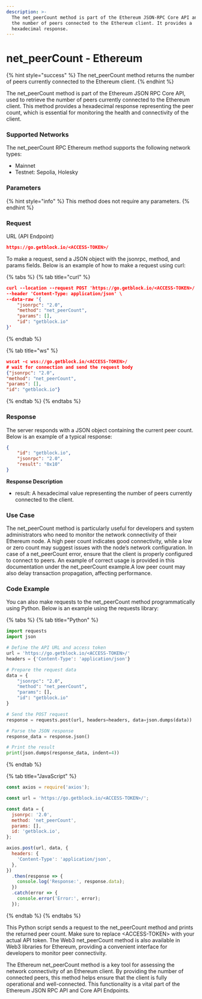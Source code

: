 ```yaml
---
description: >-
  The net_peerCount method is part of the Ethereum JSON-RPC Core API and returns
  the number of peers connected to the Ethereum client. It provides a
  hexadecimal response.
---
```


# net\_peerCount - Ethereum

{% hint style="success" %}
The net\_peerCount method returns the number of peers currently connected to the Ethereum client.
{% endhint %}

The net\_peerCount method is part of the Ethereum JSON RPC Core API, used to retrieve the number of peers currently connected to the Ethereum client. This method provides a hexadecimal response representing the peer count, which is essential for monitoring the health and connectivity of the client.

### Supported Networks

The net\_peerCount RPC Ethereum method supports the following network types:

* Mainnet
* Testnet: Sepolia, Holesky

### Parameters

{% hint style="info" %}
This method does not require any parameters.
{% endhint %}

### Request

URL (API Endpoint)

```json
https://go.getblock.io/<ACCESS-TOKEN>/
```

To make a request, send a JSON object with the jsonrpc, method, and params fields. Below is an example of how to make a request using curl:

{% tabs %}
{% tab title="curl" %}
```json
curl --location --request POST 'https://go.getblock.io/<ACCESS-TOKEN>/' \
--header 'Content-Type: application/json' \
--data-raw '{
    "jsonrpc": "2.0",
    "method": "net_peerCount",
    "params": [],
    "id": "getblock.io"
}'
```
{% endtab %}

{% tab title="ws" %}
```json
wscat -c wss://go.getblock.io/<ACCESS-TOKEN>/
# wait for connection and send the request body 
{"jsonrpc": "2.0",
"method": "net_peerCount",
"params": [],
"id": "getblock.io"}
```
{% endtab %}
{% endtabs %}

### Response

The server responds with a JSON object containing the current peer count. Below is an example of a typical response:

```json
{
    "id": "getblock.io",
    "jsonrpc": "2.0",
    "result": "0x10"
}
```

**Response Description**

* result: A hexadecimal value representing the number of peers currently connected to the client.

### Use Case

The net\_peerCount method is particularly useful for developers and system administrators who need to monitor the network connectivity of their Ethereum node. A high peer count indicates good connectivity, while a low or zero count may suggest issues with the node’s network configuration. In case of a net\_peerCount error, ensure that the client is properly configured to connect to peers. An example of correct usage is provided in this documentation under the net\_peerCount example.A low peer count may also delay transaction propagation, affecting performance.

### Code Example

You can also make requests to the net\_peerCount method programmatically using Python. Below is an example using the requests library:

{% tabs %}
{% tab title="Python" %}
```python
import requests
import json

# Define the API URL and access token
url = 'https://go.getblock.io/<ACCESS-TOKEN>/'
headers = {'Content-Type': 'application/json'}

# Prepare the request data
data = {
    "jsonrpc": "2.0",
    "method": "net_peerCount",
    "params": [],
    "id": "getblock.io"
}

# Send the POST request
response = requests.post(url, headers=headers, data=json.dumps(data))

# Parse the JSON response
response_data = response.json()

# Print the result
print(json.dumps(response_data, indent=4))
```
{% endtab %}

{% tab title="JavaScript" %}
```javascript
const axios = require('axios'); 

const url = 'https://go.getblock.io/<ACCESS-TOKEN>/';

const data = {
  jsonrpc: '2.0',
  method: 'net_peerCount',
  params: [],
  id: 'getblock.io',
};

axios.post(url, data, {
  headers: {
    'Content-Type': 'application/json',
  },
})
  .then(response => {
    console.log('Response:', response.data);
  })
  .catch(error => {
    console.error('Error:', error);
  });

```
{% endtab %}
{% endtabs %}

This Python script sends a request to the net\_peerCount method and prints the returned peer count. Make sure to replace \<ACCESS-TOKEN> with your actual API token. The Web3 net\_peerCount method is also available in Web3 libraries for Ethereum, providing a convenient interface for developers to monitor peer connectivity.

The Ethereum net\_peerCount method is a key tool for assessing the network connectivity of an Ethereum client. By providing the number of connected peers, this method helps ensure that the client is fully operational and well-connected. This functionality is a vital part of the Ethereum JSON RPC API and Core API Endpoints.
